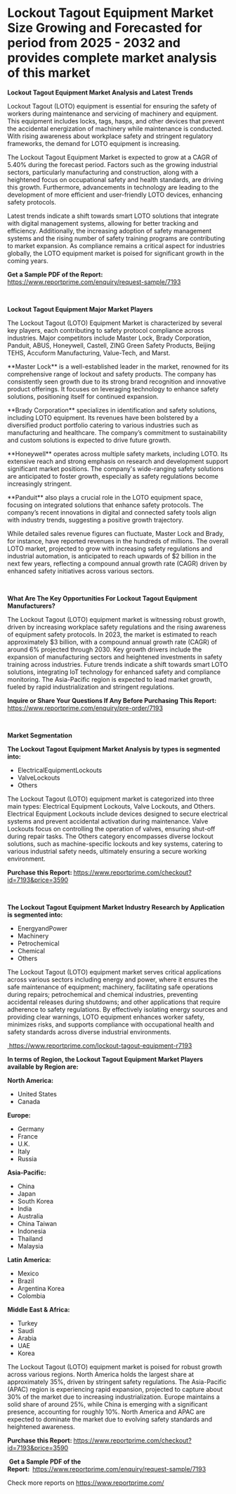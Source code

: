 <p><h1>Lockout Tagout Equipment Market Size Growing and Forecasted for period from 2025 - 2032 and provides complete market analysis of this market</h1></p><p><strong>Lockout Tagout Equipment Market Analysis and Latest Trends</strong></p>
<p><p>Lockout Tagout (LOTO) equipment is essential for ensuring the safety of workers during maintenance and servicing of machinery and equipment. This equipment includes locks, tags, hasps, and other devices that prevent the accidental energization of machinery while maintenance is conducted. With rising awareness about workplace safety and stringent regulatory frameworks, the demand for LOTO equipment is increasing.</p><p>The Lockout Tagout Equipment Market is expected to grow at a CAGR of 5.40% during the forecast period. Factors such as the growing industrial sectors, particularly manufacturing and construction, along with a heightened focus on occupational safety and health standards, are driving this growth. Furthermore, advancements in technology are leading to the development of more efficient and user-friendly LOTO devices, enhancing safety protocols.</p><p>Latest trends indicate a shift towards smart LOTO solutions that integrate with digital management systems, allowing for better tracking and efficiency. Additionally, the increasing adoption of safety management systems and the rising number of safety training programs are contributing to market expansion. As compliance remains a critical aspect for industries globally, the LOTO equipment market is poised for significant growth in the coming years.</p></p>
<p><strong>Get a Sample PDF of the Report:&nbsp;</strong> <a href="https://www.reportprime.com/enquiry/request-sample/7193?utm_campaign=3168&utm_medium=2&utm_source=Github&utm_content=ia&utm_term=19032025&utm_id=lockout-tagout-equipment">https://www.reportprime.com/enquiry/request-sample/7193</a></p>
<p>&nbsp;</p>
<p><strong>Lockout Tagout Equipment Major Market Players</strong></p>
<p><p>The Lockout Tagout (LOTO) Equipment Market is characterized by several key players, each contributing to safety protocol compliance across industries. Major competitors include Master Lock, Brady Corporation, Panduit, ABUS, Honeywell, Castell, ZING Green Safety Products, Beijing TEHS, Accuform Manufacturing, Value-Tech, and Marst.</p><p>**Master Lock** is a well-established leader in the market, renowned for its comprehensive range of lockout and safety products. The company has consistently seen growth due to its strong brand recognition and innovative product offerings. It focuses on leveraging technology to enhance safety solutions, positioning itself for continued expansion.</p><p>**Brady Corporation** specializes in identification and safety solutions, including LOTO equipment. Its revenues have been bolstered by a diversified product portfolio catering to various industries such as manufacturing and healthcare. The company’s commitment to sustainability and custom solutions is expected to drive future growth.</p><p>**Honeywell** operates across multiple safety markets, including LOTO. Its extensive reach and strong emphasis on research and development support significant market positions. The company's wide-ranging safety solutions are anticipated to foster growth, especially as safety regulations become increasingly stringent.</p><p>**Panduit** also plays a crucial role in the LOTO equipment space, focusing on integrated solutions that enhance safety protocols. The company’s recent innovations in digital and connected safety tools align with industry trends, suggesting a positive growth trajectory.</p><p>While detailed sales revenue figures can fluctuate, Master Lock and Brady, for instance, have reported revenues in the hundreds of millions. The overall LOTO market, projected to grow with increasing safety regulations and industrial automation, is anticipated to reach upwards of $2 billion in the next few years, reflecting a compound annual growth rate (CAGR) driven by enhanced safety initiatives across various sectors.</p></p>
<p>&nbsp;</p>
<p><strong>What Are The Key Opportunities For Lockout Tagout Equipment Manufacturers?</strong></p>
<p><p>The Lockout Tagout (LOTO) equipment market is witnessing robust growth, driven by increasing workplace safety regulations and the rising awareness of equipment safety protocols. In 2023, the market is estimated to reach approximately $3 billion, with a compound annual growth rate (CAGR) of around 6% projected through 2030. Key growth drivers include the expansion of manufacturing sectors and heightened investments in safety training across industries. Future trends indicate a shift towards smart LOTO solutions, integrating IoT technology for enhanced safety and compliance monitoring. The Asia-Pacific region is expected to lead market growth, fueled by rapid industrialization and stringent regulations.</p></p>
<p><strong>Inquire or Share Your Questions If Any Before Purchasing This Report:</strong> <a href="https://www.reportprime.com/enquiry/pre-order/7193?utm_campaign=3168&utm_medium=2&utm_source=Github&utm_content=ia&utm_term=19032025&utm_id=lockout-tagout-equipment">https://www.reportprime.com/enquiry/pre-order/7193</a></p>
<p>&nbsp;</p>
<p><strong>Market Segmentation</strong></p>
<p><strong>The Lockout Tagout Equipment Market Analysis by types is segmented into:</strong></p>
<p><ul><li>ElectricalEquipmentLockouts</li><li>ValveLockouts</li><li>Others</li></ul></p>
<p><p>The Lockout Tagout (LOTO) equipment market is categorized into three main types: Electrical Equipment Lockouts, Valve Lockouts, and Others. Electrical Equipment Lockouts include devices designed to secure electrical systems and prevent accidental activation during maintenance. Valve Lockouts focus on controlling the operation of valves, ensuring shut-off during repair tasks. The Others category encompasses diverse lockout solutions, such as machine-specific lockouts and key systems, catering to various industrial safety needs, ultimately ensuring a secure working environment.</p></p>
<p><strong>Purchase this Report:&nbsp;</strong><a href="https://www.reportprime.com/checkout?id=7193&price=3590&utm_campaign=3168&utm_medium=2&utm_source=Github&utm_content=ia&utm_term=19032025&utm_id=lockout-tagout-equipment">https://www.reportprime.com/checkout?id=7193&price=3590</a></p>
<p>&nbsp;</p>
<p><strong>The Lockout Tagout Equipment Market Industry Research by Application is segmented into:</strong></p>
<p><ul><li>EnergyandPower</li><li>Machinery</li><li>Petrochemical</li><li>Chemical</li><li>Others</li></ul></p>
<p><p>The Lockout Tagout (LOTO) equipment market serves critical applications across various sectors including energy and power, where it ensures the safe maintenance of equipment; machinery, facilitating safe operations during repairs; petrochemical and chemical industries, preventing accidental releases during shutdowns; and other applications that require adherence to safety regulations. By effectively isolating energy sources and providing clear warnings, LOTO equipment enhances worker safety, minimizes risks, and supports compliance with occupational health and safety standards across diverse industrial environments.</p></p>
<p><a href="https://www.reportprime.com/lockout-tagout-equipment-r7193?utm_campaign=3168&utm_medium=2&utm_source=Github&utm_content=ia&utm_term=19032025&utm_id=lockout-tagout-equipment">&nbsp;https://www.reportprime.com/lockout-tagout-equipment-r7193</a></p>
<p><strong>In terms of Region, the Lockout Tagout Equipment Market Players available by Region are:</strong></p>
<p>
    <p> <strong> North America: </strong>
        <ul>
            <li>United States</li>
            <li>Canada</li>
        </ul>
        </p> 
    <p> <strong> Europe: </strong>
        <ul>
            <li>Germany</li>
            <li>France</li>
            <li>U.K.</li>
            <li>Italy</li>
            <li>Russia</li>
        </ul>
        </p> 
    <p> <strong> Asia-Pacific: </strong>
        <ul>
            <li>China</li>
            <li>Japan</li>
            <li>South Korea</li>
            <li>India</li>
            <li>Australia</li>
            <li>China Taiwan</li>
            <li>Indonesia</li>
            <li>Thailand</li>
            <li>Malaysia</li>
        </ul>
        </p> 
    <p> <strong> Latin America: </strong>
        <ul>
            <li>Mexico</li>
            <li>Brazil</li>
            <li>Argentina Korea</li>
            <li>Colombia</li>
        </ul>
        </p> 
    <p> <strong> Middle East & Africa: </strong>
        <ul>
            <li>Turkey</li>
            <li>Saudi</li>
            <li>Arabia</li>
            <li>UAE</li>
            <li>Korea</li>
        </ul>
    </p>
    </p>
<p><p>The Lockout Tagout (LOTO) equipment market is poised for robust growth across various regions. North America holds the largest share at approximately 35%, driven by stringent safety regulations. The Asia-Pacific (APAC) region is experiencing rapid expansion, projected to capture about 30% of the market due to increasing industrialization. Europe maintains a solid share of around 25%, while China is emerging with a significant presence, accounting for roughly 10%. North America and APAC are expected to dominate the market due to evolving safety standards and heightened awareness.</p></p>
<p><strong>Purchase this Report: </strong><a href="https://www.reportprime.com/checkout?id=7193&price=3590&utm_campaign=3168&utm_medium=2&utm_source=Github&utm_content=ia&utm_term=19032025&utm_id=lockout-tagout-equipment">https://www.reportprime.com/checkout?id=7193&price=3590</a></p>
<p>&nbsp;<strong>Get a Sample PDF of the Report:&nbsp;&nbsp;</strong><a href="https://www.reportprime.com/enquiry/request-sample/7193?utm_campaign=3168&utm_medium=2&utm_source=Github&utm_content=ia&utm_term=19032025&utm_id=lockout-tagout-equipment">https://www.reportprime.com/enquiry/request-sample/7193</a></p>
<p><strong></strong></p>
<p>Check more reports on <a href="https://www.reportprime.com/?utm_campaign=3168&utm_medium=2&utm_source=Github&utm_content=ia&utm_term=19032025&utm_id=lockout-tagout-equipment">https://www.reportprime.com/</a></p>
